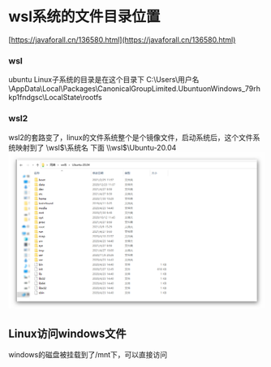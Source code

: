 # wsl系统的文件目录位置

[https://javaforall.cn/136580.html](https://javaforall.cn/136580.html)

### wsl

ubuntu Linux子系统的目录是在这个目录下
C:\Users\用户名\AppData\Local\Packages\CanonicalGroupLimited.UbuntuonWindows_79rhkp1fndgsc\LocalState\rootfs

### wsl2

wsl2的套路变了，linux的文件系统整个是个镜像文件，启动系统后，这个文件系统映射到了 \\wsl$\系统名 下面
\\wsl$\Ubuntu-20.04\
![image.png](https://raw.githubusercontent.com/xxxsjan/pic-bed/main/202307281355336.png)

## Linux访问windows文件

windows的磁盘被挂载到了/mnt下，可以直接访问
